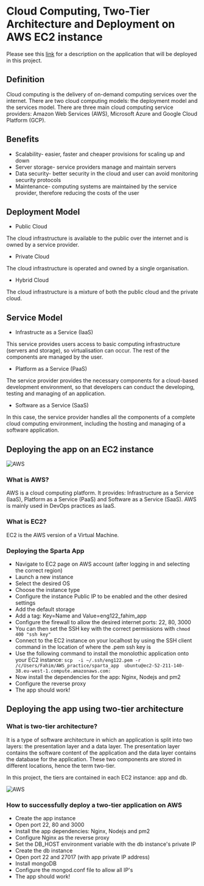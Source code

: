 # Cloud Computing, Two-Tier Architecture and Deployment on AWS EC2 instance

Please see this [link](https://github.com/fahimtq1/virtualisation_basics/blob/main/PROJECT.md) for a description on the application that will be deployed in this project.

## Definition 

Cloud computing is the delivery of on-demand computing services over the internet. There are two cloud computing models: the deployment model and the services model. There are three main cloud computing service providers: Amazon Web Services (AWS), Microsoft Azure and Google Cloud Platform (GCP). 

## Benefits

- Scalability- easier, faster and cheaper provisions for scaling up and down 
- Server storage- service providers manage and maintain servers
- Data security- better security in the cloud and user can avoid monitoring security protocols
- Maintenance- computing systems are maintained by the service provider, therefore reducing the costs of the user

## Deployment Model 

- Public Cloud

The cloud infrastructure is available to the public over the internet and is owned by a service provider.

- Private Cloud

The cloud infrastructure is operated and owned by a single organisation.

- Hybrid Cloud

The cloud infrastructure is a mixture of both the public cloud and the private cloud. 

## Service Model 

- Infrastructe as a Service (IaaS)

This service provides users access to basic computing infrastructure (servers and storage), so virtualisation can occur. The rest of the components are managed by the user.

- Platform as a Service (PaaS)

The service provider provides the necessary components for a cloud-based development environment, so that developers can conduct the developing, testing and managing of an application. 

- Software as a Service (SaaS)

In this case, the service provider handles all the components of a complete cloud computing environment, including the hosting and managing of a software application.

## Deploying the app on an EC2 instance

![AWS](https://user-images.githubusercontent.com/99980305/185410653-905abb9c-7d31-4bad-99d5-8d9e256bbcee.png)

### What is AWS?

AWS is a cloud computing platform. It provides: Infrastructure as a Service (IaaS), Platform as a Service (PaaS) and Software as a Service (SaaS). AWS is mainly used in DevOps practices as IaaS. 

### What is EC2?

EC2 is the AWS version of a Virtual Machine. 

### Deploying the Sparta App

- Navigate to EC2 page on AWS account (after logging in and selecting the correct region)
- Launch a new instance
- Select the desired OS
- Choose the instance type
- Configure the instance Public IP to be enabled and the other desired settings
- Add the default storage
- Add a tag: Key=Name and Value=eng122_fahim_app
- Configure the firewall to allow the desired internet ports: 22, 80, 3000 
- You can then set the SSH key with the correct permissions with `chmod 400 "ssh key"`
- Connect to the EC2 instance on your localhost by using the SSH client command in the location of where the .pem ssh key is
- Use the following command to install the monolothic application onto your EC2 instance: `scp  -i ~/.ssh/eng122.pem -r /c/Users/Fahim/AWS_practice/sparta_app  ubuntu@ec2-52-211-140-38.eu-west-1.compute.amazonaws.com:`
- Now install the dependencies for the app: Nginx, Nodejs and pm2
- Configure the reverse proxy
- The app should work!

## Deploying the app using two-tier architecture

### What is two-tier architecture?

It is a type of software architecture in which an application is split into two layers: the presentation layer and a data layer. The presentation layer contains the software content of the application and the data layer contains the database for the application. These two components are stored in different locations, hence the term two-tier. 

In this project, the tiers are contained in each EC2 instance: app and db.

![AWS](https://user-images.githubusercontent.com/99980305/185652521-8c4f0188-0ea1-4090-b503-951f51283c9c.png)

### How to successfully deploy a two-tier application on AWS

- Create the app instance 
- Open port 22, 80 and 3000
- Install the app dependencies: Nginx, Nodejs and pm2
- Configure Nginx as the reverse proxy
- Set the DB_HOST environment variable with the db instance's private IP
- Create the db instance
- Open port 22 and 27017 (with app private IP address)
- Install mongoDB
- Configure the mongod.conf file to allow all IP's
- The app should work!
